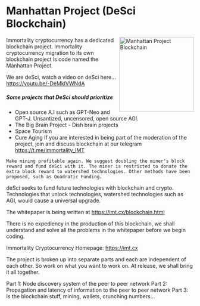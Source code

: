 # Manhattan Project (DeSci Blockchain)

<img align="right" src="https://imt.cx/assets/img/logo/mpb.png" width="200" alt="Manhattan Project Blockchain">

Immortality cryptocurrency has a dedicated blockchain project. Immortality cryptocurrency migration to its own blockchain project is code named the Manhattan Project.

We are deSci, watch a video on deSci here... https://youtu.be/-DeMklVWNdA

##### Some projects that DeSci should prioritize
- Open source A.I such as GPT-Neo and GPT-J. Unsantized, uncensored, open source AGI.
- The Big Brain Project - Dish brain projects
- Space Tourism
- Cure Aging
If you are interested in being part of the moderation of the project, join and discuss blockchain at our telegram https://t.me/immortality_IMT

```Make mining profitable again. We suggest doubling the miner's block reward and fund deSci with it. The miner is restricted to donate the extra block reward to watershed technologies. Other methods have been proposed, such as Quadratic Funding.```

deSci seeks to fund future technologies with blockchain and crypto. Technologies that unlock technologies, watershed technologies such as AGI, would cause a universal upgrade.

The whitepaper is being written at https://imt.cx/blockchain.html

There is no expediency in the production of this blockchain, we shall understand and solve all the problems in the whitepaper before we begin coding.

Immortality Cryptocurrency
Homepage: https://imt.cx

The project is broken up into separate parts and each are independent of each other. So work on what you want to work on. At release, we shall bring it all together.

Part 1: Node discovery system of the peer to peer network
Part 2: Propagation and latency of information to the peer to peer network
Part 3: Is the blockchain stuff, mining, wallets, crunching numbers...
